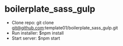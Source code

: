 # boilerplate_sass_gulp

* Clone repo: git clone git@github.com:template01/boilerplate_sass_gulp.git <your awesomenew project>
* Run installer: $npm install
* Start server:  $npm start  
